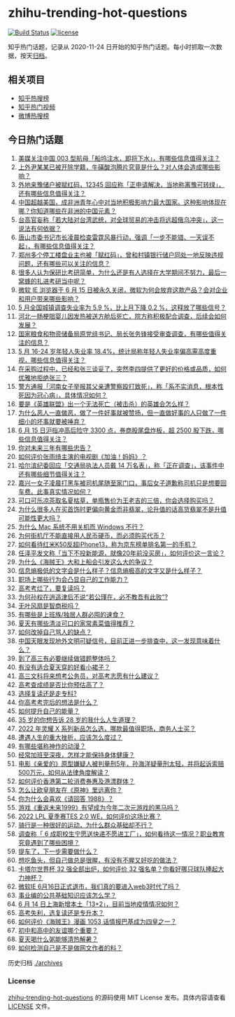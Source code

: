 # zhihu-trending-hot-questions

[![Build Status](https://github.com/justjavac/zhihu-trending-hot-questions/workflows/ci/badge.svg?branch=master)](https://github.com/justjavac/zhihu-trending-hot-questions/actions)
[![license](https://img.shields.io/github/license/justjavac/zhihu-trending-hot-questions)](https://github.com/justjavac/zhihu-trending-hot-questions/blob/master/LICENSE)

知乎热门话题，记录从 2020-11-24 日开始的知乎热门话题。每小时抓取一次数据，按天[归档](./archives)。

## 相关项目

- [知乎热搜榜](https://github.com/justjavac/zhihu-trending-top-search)
- [知乎热门视频](https://github.com/justjavac/zhihu-trending-hot-video)
- [微博热搜榜](https://github.com/justjavac/weibo-trending-hot-search)

## 今日热门话题

<!-- BEGIN -->
<!-- 最后更新时间 Thu Jun 16 2022 05:17:28 GMT+0800 (China Standard Time) -->

1. [美媒关注中国 003 型航母「船坞注水，即将下水」，有哪些信息值得关注？](https://www.zhihu.com/question/537807546)
1. [上外尹某某已被开除学籍，牛磺酸泡腾片究竟是什么？对人体会造成哪些影响？](https://www.zhihu.com/question/537782580)
1. [外地来豫储户被赋红码，12345 回应称「正申请解决，当地称离豫可转绿」，还有哪些信息值得关注？](https://www.zhihu.com/question/537665200)
1. [中国超越美国，成非洲青年心中对当地积极影响力最大国家。这种影响体现在哪？你知道哪些在非洲的中国元素？](https://www.zhihu.com/question/537627847)
1. [台高官妄称「若大陆对台湾武统，对全球贸易的冲击将远超俄乌冲突」，这一说法有何依据？](https://www.zhihu.com/question/537798463)
1. [唐山市委书记市长凌晨检查雷霆风暴行动，强调「一步不能错、一天误不起」，有哪些信息值得关注？](https://www.zhihu.com/question/537832447)
1. [郑州多个停工楼盘业主也被「赋红码」，曾和村镇银行储户同处一地反映违规问题，还有哪些可以关注的信息？](https://www.zhihu.com/question/537857071)
1. [很多人认为保研比考研简单，为什么还是有人选择在大学期间不努力，最后一窝蜂的扎进考研当中呢？](https://www.zhihu.com/question/344462213)
1. [微软 IE 浏览器于 6 月 15 日被永久关闭，微软为何会放弃这款产品？会对企业和用户带来哪些影响？](https://www.zhihu.com/question/537808221)
1. [5 月全国城镇调查失业率为 5.9 %，比上月下降 0.2 %，这释放了哪些信号？](https://www.zhihu.com/question/537788123)
1. [河北一肠梗阻婴儿因发热被送方舱后死亡，院方称积极配合调查，后续会如何发展？](https://www.zhihu.com/question/537819931)
1. [国家粮食和物资储备局原党组书记、局长张务锋接受审查调查，有哪些值得关注的信息？](https://www.zhihu.com/question/537801022)
1. [5 月 16-24 岁年轻人失业率 18.4%，统计局称年轻人失业率偏高需高度重视，哪些信息值得关注？](https://www.zhihu.com/question/537797721)
1. [在采购过程中，已经和张三谈妥了，突然李四提供了更好的价格或品质，如何优雅地拒绝张三？](https://www.zhihu.com/question/23702025)
1. [警方通报「河南女子举报其父亲遭警察殴打致死」，称「系不实消息，根本性死因为冠心病」，具体情况如何？](https://www.zhihu.com/question/537796453)
1. [要是《英雄联盟》出一个无法死亡（被击杀）的英雄会怎么样？](https://www.zhihu.com/question/527259581)
1. [为什么恶人一直做恶，做了一件好事就被赞扬，但一直做好事的人只做了一件细小的坏事就要被唾弃？](https://www.zhihu.com/question/530252653)
1. [6 月 15 日沪指冲高后险守 3300 点，券商股尾盘炸板，超 2500 股下跌，哪些信息值得关注？](https://www.zhihu.com/question/537821742)
1. [你对未来三年有哪些忠告？](https://www.zhihu.com/question/532746783)
1. [如何评价张雨绮主演的电视剧《加油！妈妈》？](https://www.zhihu.com/question/489275521)
1. [哈尔滨纪委回应「交通局执法人员戴 14 万名表」，称「正在调查」，该事件中还有哪些细节值得关注？](https://www.zhihu.com/question/537826296)
1. [嘉兴一女子凌晨打黑车被司机尾随至家门口，事后女子道歉称司机只是想要回车费。此事真实情况如何？](https://www.zhihu.com/question/537740161)
1. [可口可乐凉茶取名夏枯草，单瓶售价为王老吉的三倍，你会选择购买吗？](https://www.zhihu.com/question/537168967)
1. [为什么很多人在买首饰时更偏向黄金而非翡翠，论升值的话高货翡翠不是升值可能性更大吗？](https://www.zhihu.com/question/532530927)
1. [为什么 Mac 系统不用关机而 Windows 不行？](https://www.zhihu.com/question/503428434)
1. [为何街机厅不能直接用人民币硬币，而必须购买代币？](https://www.zhihu.com/question/26346531)
1. [如何看待红米K50反超iPhone13，称为京东榜单排名第一的手机？](https://www.zhihu.com/question/537208669)
1. [任泽平发文称「当下不投新能源，就像20年前没买房」，如何评价这一言论？](https://www.zhihu.com/question/537614676)
1. [为什么《海贼王》大和上船会引发这么大的争议？](https://www.zhihu.com/question/536063166)
1. [信息熵极低的文字会是什么样子？信息熵极高的文字又是什么样子？](https://www.zhihu.com/question/27403427)
1. [职场上哪些行为会凸显自己的工作能力？](https://www.zhihu.com/question/487011364)
1. [高考考烂了，要复读吗？](https://www.zhihu.com/question/537787383)
1. [为何孙权在逍遥津后不说“若公瑾在，必不教吾有此败”?](https://www.zhihu.com/question/537447949)
1. [无叶风扇是智商税吗？](https://www.zhihu.com/question/528085472)
1. [有哪些是上班族/独居人群必囤的速食？](https://www.zhihu.com/question/537682460)
1. [夏天有哪些清淡可口的家常素菜值得推荐？](https://www.zhihu.com/question/537102315)
1. [如何改掉自己骂人的缺点？](https://www.zhihu.com/question/537260097)
1. [中国天眼发现地外文明可疑信号，目前正进一步排查中，这一发现意味着什么？](https://www.zhihu.com/question/537654392)
1. [到了高三有必要继续做错题整体吗？](https://www.zhihu.com/question/536905962)
1. [有没有适合夏天穿的好看小裙子？](https://www.zhihu.com/question/526235518)
1. [高三文科将来想考公务员，对高考志愿有什么建议？](https://www.zhihu.com/question/533867174)
1. [高考查成绩是否比你预估高了？](https://www.zhihu.com/question/407531101)
1. [选择复读还是走专科?](https://www.zhihu.com/question/537841042)
1. [你高考考完后的想法是什么？](https://www.zhihu.com/question/536892046)
1. [如何提升自己的能量？](https://www.zhihu.com/question/30543464)
1. [35 岁的你想告诉 28 岁的我什么人生道理？](https://www.zhihu.com/question/345832687)
1. [2022 年灵耀 X 系列新品怎么选，哪款最值得职场，商务人士买？](https://www.zhihu.com/question/534950811)
1. [遭遇人生的重大挫折，应该怎么度过？](https://www.zhihu.com/question/39837988)
1. [有哪些堪称神作的动漫？](https://www.zhihu.com/question/49310040)
1. [经常加班至深夜，怎样才能保持身体健康？](https://www.zhihu.com/question/21790919)
1. [电影《亲爱的》原型嫌疑人被判量刑5年，孙海洋疑量刑太轻，并将起诉索赔500万元，如何从法律角度解读？](https://www.zhihu.com/question/537811636)
1. [如何评价香港第二轮消费券惠及港漂群体？](https://www.zhihu.com/question/537504165)
1. [怎么让欧皇朋友在《原神》里远离你？](https://www.zhihu.com/question/537652614)
1. [你为什么会喜欢《请回答 1988》？](https://www.zhihu.com/question/291228813)
1. [游戏《重返未来1999》有望成为今年二次元游戏的黑马吗？](https://www.zhihu.com/question/533537357)
1. [2022 LPL 夏季赛TES 2:0 WE，如何评价这场比赛？](https://www.zhihu.com/question/537698181)
1. [骑行是一种很好的运动，为什么群众基础却不行？](https://www.zhihu.com/question/503126853)
1. [调查称「 6 成职校生宁愿送快递不愿进工厂」，如何看待这一情况？职业教育究竟遇到了哪些困境？](https://www.zhihu.com/question/537602702)
1. [提车了，下一步需要做什么？](https://www.zhihu.com/question/29629426)
1. [想吃鱼头，但自己做总是很腥，有没有不腥又好吃的做法？](https://www.zhihu.com/question/280517527)
1. [卡塔尔世界杯 32 强全部出炉​，如何评价 32 强名单？你看好哪只球队捧起大力神杯？](https://www.zhihu.com/question/537768345)
1. [微软IE 6月16日正式退市，我们真的要进入web3时代了吗？](https://www.zhihu.com/question/537720306)
1. [事业编的公共基础知识应该怎么学？](https://www.zhihu.com/question/265017751)
1. [6 月 14 日上海新增本土「13+2」，目前当地疫情情况如何？](https://www.zhihu.com/question/537767306)
1. [高考失利，选复读还是专升本？](https://www.zhihu.com/question/537666037)
1. [如何评价《海贼王》漫画 1053 话情报巴基成为四皇之一？](https://www.zhihu.com/question/537560279)
1. [初中和高中的友谊哪个重要？](https://www.zhihu.com/question/536241049)
1. [夏天喝什么粥能够清热解暑？](https://www.zhihu.com/question/535561134)
1. [如何检测自己是不是做网文作者的料？](https://www.zhihu.com/question/536472455)

<!-- END -->

历史归档 [./archives](./archives)

### License

[zhihu-trending-hot-questions](https://github.com/justjavac/zhihu-trending-hot-questions)
的源码使用 MIT License 发布。具体内容请查看 [LICENSE](./LICENSE) 文件。

